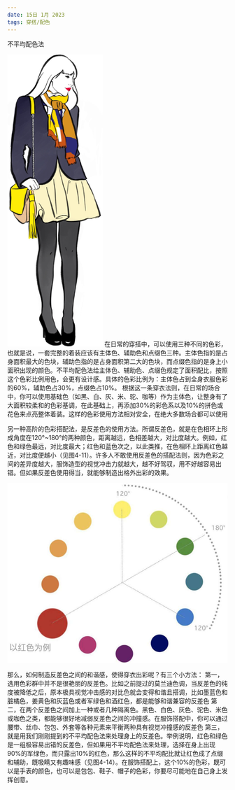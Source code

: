 ```yaml
---
date: 15日 1月 2023
tags: 穿搭/配色
---
```

不平均配色法

  
![](0-Attachment/Pasted%20image%2020230115193643.png)
在日常的穿搭中，可以使用三种不同的色彩，也就是说，一套完整的着装应该有主体色、辅助色和点缀色三种。主体色指的是占身面积最大的色块，辅助色指的是占身面积第二大的色块，而点缀色指的是身上小面积出现的颜色。不平均配色法给主体色、辅助色、点缀色规定了面积配比，按照这个色彩比例用色，会更有设计感。具体的色彩比例为：主体色占到全身衣服色彩的60%，辅助色占30%，点缀色占10%。
根据这一条穿衣法则，在日常的场合中，你可以使用基础色（如黑、白、灰、米、驼、咖等）作为主体色，让整身有了大面积较柔和的色彩基调，在此基础上，再添加30%的彩色系以及10%的拼色或花色来点亮整体着装。这样的色彩使用方法相对安全，在绝大多数场合都可以使用

另一种高阶的色彩搭配法，是反差色的使用方法。所谓反差色，就是在色相环上形成角度在120°~180°的两种颜色，距离越远，色相差越大，对比度越大。例如，红色和绿色最远，对比度最大；红色和蓝色次之，以此类推，在色相环上距离红色越近，对比度便越小（见图4-11）。许多人不敢使用反差色的搭配法则，因为色彩之间的差异度越大，服饰造型的视觉冲击力就越大，越不好驾驭，用不好越容易出错。但如果反差色使用得当，就能够制造出格外出彩的效果。

  
![](0-Attachment/Pasted%20image%2020230115193651.png)


那么，如何制造反差色之间的和谐感，使得穿衣出彩呢？有三个小方法：
第一，选用色彩群中并不是很艳丽的反差色。比如之前提过的莫兰迪色调，当反差色的纯度被降低之后，原本极具视觉冲击感的对比色就会变得和谐且搭调，比如墨蓝色和脏橘色，姜黄色和灰蓝色或者军绿色和酒红色，都是能够和谐兼容的反差色
第二，在两个反差色之间加上一种或者几种隔离色。黑色、白色、灰色、驼色、米色或咖色之类，都能够很好地减弱反差色之间的冲撞感。在服饰搭配中，你可以通过腰带、丝巾、包包、外套等各种元素来平衡两种具有视觉冲撞感的反差色
第三，就是用我们刚刚提到的不平均配色法来处理身上的反差色。举例说明，红色和绿色是一组极容易出错的反差色，但如果用不平均配色法来处理，选择在身上出现90%的军绿色，而只露出10%的红色，那么这样的不平均配比就让红色成了点缀和辅助，既吸睛又有趣味感（见图4-14）。在服饰搭配上，这个10%的色彩，既可以是手表的颜色，也可以是包包、鞋子、帽子的色彩，你要尽可能地在自己身上发挥创意。